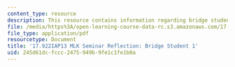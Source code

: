 ```yaml
---
content_type: resource
description: This resource contains information regarding bridge student 1.
file: /media/https%3A/open-learning-course-data-rc.s3.amazonaws.com/17-922-dr-martin-luther-king-jr-iap-design-seminar-january-iap-2013/245d61dcfccc2475949b9fe1c1fe1b0a_MIT17_922IAP13_RefPapr4A.pdf
file_type: application/pdf
resourcetype: Document
title: '17.922IAP13 MLK Seminar Reflection: Bridge Student 1'
uid: 245d61dc-fccc-2475-949b-9fe1c1fe1b0a
---
```

